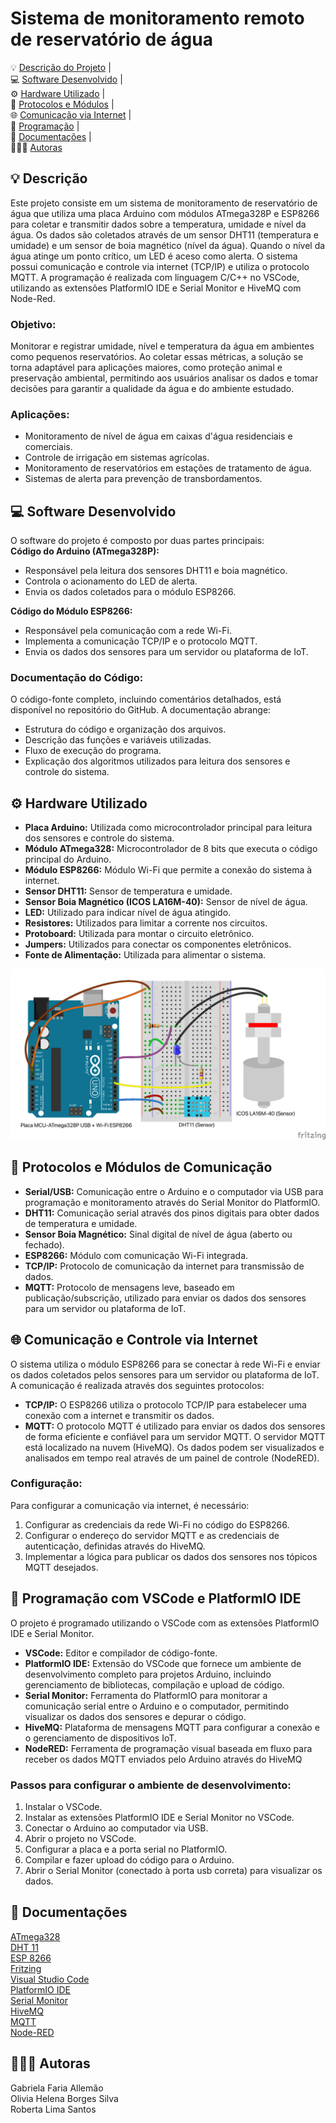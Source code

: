 # Sistema de monitoramento remoto de reservatório de água

💡 [Descrição do Projeto](#descricao) |   
💻 [Software Desenvolvido](#software) |   
⚙️ [Hardware Utilizado](#hardware) |   
📡 [Protocolos e Módulos](#protocolos) |   
🌐 [Comunicação via Internet](#comunicacao) |   
🤖 [Programação](#programacao) |   
📄 [Documentações](#documentacoes) |   
👩🏻‍🚀 [Autoras](#autoras)   

## 💡 <a name="descricao"></a> Descrição
Este projeto consiste em um sistema de monitoramento de reservatório de água que utiliza uma placa Arduino com módulos ATmega328P e ESP8266 para coletar e transmitir dados sobre a temperatura, umidade e nível da água. Os dados são coletados através de um sensor DHT11 (temperatura e umidade) e um sensor de boia magnético (nível da água). Quando o nível da água atinge um ponto crítico, um LED é aceso como alerta. O sistema possui comunicação e controle via internet (TCP/IP) e utiliza o protocolo MQTT. A programação é realizada com linguagem C/C++ no VSCode, utilizando as extensões PlatformIO IDE e Serial Monitor e HiveMQ com Node-Red.

### Objetivo:
Monitorar e registrar umidade, nível e temperatura da água em ambientes como pequenos reservatórios. Ao coletar essas métricas, a solução se torna adaptável para aplicações maiores, como proteção animal e preservação ambiental, permitindo aos usuários analisar os dados e tomar decisões para garantir a qualidade da água e do ambiente estudado.

### Aplicações:
* Monitoramento de nível de água em caixas d'água residenciais e comerciais.
* Controle de irrigação em sistemas agrícolas.
* Monitoramento de reservatórios em estações de tratamento de água.
* Sistemas de alerta para prevenção de transbordamentos.

## 💻 <a name="software"></a> Software Desenvolvido
O software do projeto é composto por duas partes principais:    
**Código do Arduino (ATmega328P):**
* Responsável pela leitura dos sensores DHT11 e boia magnético.
* Controla o acionamento do LED de alerta.
* Envia os dados coletados para o módulo ESP8266.   

**Código do Módulo ESP8266:**  
* Responsável pela comunicação com a rede Wi-Fi.
* Implementa a comunicação TCP/IP e o protocolo MQTT.
* Envia os dados dos sensores para um servidor ou plataforma de IoT.

### Documentação do Código:
O código-fonte completo, incluindo comentários detalhados, está disponível no repositório do GitHub. A documentação abrange:
* Estrutura do código e organização dos arquivos.
* Descrição das funções e variáveis utilizadas.
* Fluxo de execução do programa.
* Explicação dos algoritmos utilizados para leitura dos sensores e controle do sistema.

## ⚙️ <a name="hardware"></a> Hardware Utilizado
* **Placa Arduino:** Utilizada como microcontrolador principal para leitura dos sensores e controle do sistema.
* **Módulo ATmega328:** Microcontrolador de 8 bits que executa o código principal do Arduino.
* **Módulo ESP8266:** Módulo Wi-Fi que permite a conexão do sistema à internet.
* **Sensor DHT11:** Sensor de temperatura e umidade.
* **Sensor Boia Magnético (ICOS LA16M-40):** Sensor de nível de água.
* **LED:** Utilizado para indicar nível de água atingido.
* **Resistores:** Utilizados para limitar a corrente nos circuitos.
* **Protoboard:** Utilizada para montar o circuito eletrônico.
* **Jumpers:** Utilizados para conectar os componentes eletrônicos.
* **Fonte de Alimentação:** Utilizada para alimentar o sistema.

![Modelo de Montagem](https://github.com/gabrielaallemao/iot/blob/main/IOT_PrototipoFritzing.png)

## 📡 <a name="interfaces"></a> Protocolos e Módulos de Comunicação
* **Serial/USB:** Comunicação entre o Arduino e o computador via USB para programação e monitoramento através do Serial Monitor do PlatformIO.
* **DHT11:** Comunicação serial através dos pinos digitais para obter dados de temperatura e umidade.
* **Sensor Boia Magnético:** Sinal digital de nível de água (aberto ou fechado).
* **ESP8266:** Módulo com comunicação Wi-Fi integrada.
* **TCP/IP:** Protocolo de comunicação da internet para transmissão de dados.
* **MQTT:** Protocolo de mensagens leve, baseado em publicação/subscrição, utilizado para enviar os dados dos sensores para um servidor ou plataforma de IoT.

## 🌐 <a name="comunicacao"></a> Comunicação e Controle via Internet
O sistema utiliza o módulo ESP8266 para se conectar à rede Wi-Fi e enviar os dados coletados pelos sensores para um servidor ou plataforma de IoT. A comunicação é realizada através dos seguintes protocolos:
* **TCP/IP:** O ESP8266 utiliza o protocolo TCP/IP para estabelecer uma conexão com a internet e transmitir os dados.
* **MQTT:** O protocolo MQTT é utilizado para enviar os dados dos sensores de forma eficiente e confiável para um servidor MQTT. O servidor MQTT está localizado na nuvem (HiveMQ). Os dados podem ser visualizados e analisados em tempo real através de um painel de controle (NodeRED).
### Configuração:
Para configurar a comunicação via internet, é necessário:
1. Configurar as credenciais da rede Wi-Fi no código do ESP8266.
2. Configurar o endereço do servidor MQTT e as credenciais de autenticação, definidas através do HiveMQ.
3. Implementar a lógica para publicar os dados dos sensores nos tópicos MQTT desejados.

## 🤖 <a name="programacao"></a> Programação com VSCode e PlatformIO IDE
O projeto é programado utilizando o VSCode com as extensões PlatformIO IDE e Serial Monitor.
* **VSCode:** Editor e compilador de código-fonte.
* **PlatformIO IDE:** Extensão do VSCode que fornece um ambiente de desenvolvimento completo para projetos Arduino, incluindo gerenciamento de bibliotecas, compilação e upload de código.
* **Serial Monitor:** Ferramenta do PlatformIO para monitorar a comunicação serial entre o Arduino e o computador, permitindo visualizar os dados dos sensores e depurar o código.
* **HiveMQ:** Plataforma de mensagens MQTT para configurar a conexão e o gerenciamento de dispositivos IoT.
* **NodeRED:** Ferramenta de programação visual baseada em fluxo para receber os dados MQTT enviados pelo Arduino através do HiveMQ

### Passos para configurar o ambiente de desenvolvimento:
1. Instalar o VSCode.
2. Instalar as extensões PlatformIO IDE e Serial Monitor no VSCode.
3. Conectar o Arduino ao computador via USB.
4. Abrir o projeto no VSCode.
5. Configurar a placa e a porta serial no PlatformIO.
6. Compilar e fazer upload do código para o Arduino.
7. Abrir o Serial Monitor (conectado à porta usb correta) para visualizar os dados.

## 📄 <a name="documentacoes"></a> Documentações
[ATmega328](https://docs.platformio.org/en/latest/boards/atmelavr/ATmega328P.html)  
[DHT 11](https://learn.adafruit.com/dht/overview)  
[ESP 8266](https://arduino-esp8266.readthedocs.io/en/latest/)  
[Fritzing](https://fritzing.org/learning/)  
[Visual Studio Code](https://code.visualstudio.com/docs)  
[PlatformIO IDE](https://docs.platformio.org/en/latest/integration/ide/vscode.html)  
[Serial Monitor](https://marketplace.visualstudio.com/items?itemName=ms-vscode.vscode-serial-monitor)  
[HiveMQ](https://docs.hivemq.com/hivemq/latest/user-guide/index.html)  
[MQTT](https://mqtt.org/)  
[Node-RED](https://nodered.org/docs/)  

## 👩🏻‍🚀 <a name="autoras"></a>Autoras  
Gabriela Faria Allemão  
Olivia Helena Borges Silva  
Roberta Lima Santos
